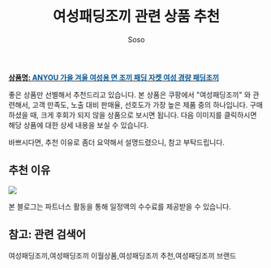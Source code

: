 ﻿---
layout: post
title:  "여성패딩조끼 관련 상품 추천"
author: Soso
categories: [ 패션의류 ]
tags: [여성패딩조끼,여성패딩조끼 이월상품,여성패딩조끼 추천,여성패딩조끼 브랜드]
image: https://ads-partners.coupang.com/image1/FlEQUbGf1-udCrR3Ft3TKCPFs8N6r0wI0NmT68YhJtinCif9sDLOAg6ZWOCQ2MjTcUfdOCvOD87ZQki0y6RAdhlmvE9VhYl-hA9Qi6lEsvuied4wocmljbVTj_oNAicEpfIh2rX2KlaNhBOVkRGrnNY4nKJ3kvY8Y5DuJNbKmFac78CHaIVjhTePOpb0qSbqDy5SWjyhwmNansSybMnODDYhVlUDyGhn4Up71cmjB2owmyxy9g0lt27UibP-mwBG1JTFdhVovDGYQrUH4ibAxFyg_zulLv3FDekh7qYoRH4= 
description: "쿠팡에서 여성패딩조끼 관련 상품으로 가장 고객 선호도가 높은 제품 중 하나입니다."
---

<a href="https://link.coupang.com/re/AFFSDP?lptag=AF5673682&pageKey=7563062530&itemId=19929714875&vendorItemId=87246982723&traceid=V0-153-ed574bf2af98347c&requestid=20231116174527390039788493&token=31850C%7CMIXED"><b>상품명: <font color='#01579B'>ANYOU 가을 겨울 여성용 면 조끼 패딩 자켓 여성 경량 패딩조끼</font></b></a>

좋은 상품만 선별해서 추천드리고 있습니다.
본 상품은 쿠팡에서 "여성패딩조끼" 와 관련해서, 고객 만족도, 노출 대비 판매율, 선호도가 가장 높은 제품 중의 하나입니다.
구매하셨을 때, 크게 후회가 되지 않을 상품으로 보시면 됩니다. 
다음 이미지를 클릭하시면 해당 상품에 대한 상세 내용을 보실 수 있습니다.

바쁘시다면, 추천 이유로 좀더 요약해서 설명드렸으니, 참고 부탁드립니다.

## 추천 이유 

<a href="https://link.coupang.com/re/AFFSDP?lptag=AF5673682&pageKey=7563062530&itemId=19929714875&vendorItemId=87246982723&traceid=V0-153-ed574bf2af98347c&requestid=20231116174527390039788493&token=31850C%7CMIXED"><img src="https://thumbnail7.coupangcdn.com/thumbnails/remote/q89/image/vendor_inventory/d161/e0a705c55a558c570f2bfb2fd1196110534d799dbc1b9039a85e3e2d215b.jpg"></a> 

본 블로그는 파트너스 활동을 통해 일정액의 수수료를 제공받을 수 있습니다.

## 참고: 관련 검색어    
여성패딩조끼,여성패딩조끼 이월상품,여성패딩조끼 추천,여성패딩조끼 브랜드